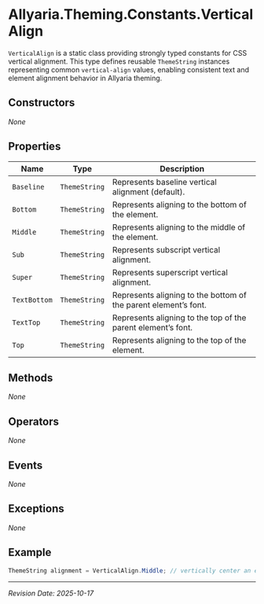 ﻿# Allyaria.Theming.Constants.VerticalAlign

`VerticalAlign` is a static class providing strongly typed constants for CSS vertical alignment. This type defines
reusable `ThemeString` instances representing common `vertical-align` values, enabling consistent text and element
alignment behavior in Allyaria theming.

## Constructors

*None*

## Properties

| Name         | Type          | Description                                                     |
|--------------|---------------|-----------------------------------------------------------------|
| `Baseline`   | `ThemeString` | Represents baseline vertical alignment (default).               |
| `Bottom`     | `ThemeString` | Represents aligning to the bottom of the element.               |
| `Middle`     | `ThemeString` | Represents aligning to the middle of the element.               |
| `Sub`        | `ThemeString` | Represents subscript vertical alignment.                        |
| `Super`      | `ThemeString` | Represents superscript vertical alignment.                      |
| `TextBottom` | `ThemeString` | Represents aligning to the bottom of the parent element’s font. |
| `TextTop`    | `ThemeString` | Represents aligning to the top of the parent element’s font.    |
| `Top`        | `ThemeString` | Represents aligning to the top of the element.                  |

## Methods

*None*

## Operators

*None*

## Events

*None*

## Exceptions

*None*

## Example

```csharp
ThemeString alignment = VerticalAlign.Middle; // vertically center an element
```

---

*Revision Date: 2025-10-17*
